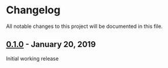 # Changelog

All notable changes to this project will be documented in this file.

## [0.1.0](https://github.com/splish/changelog/compare/b5b9c087d461599e25080b9963a53c15fd72e9e6..0.1.0) - January 20, 2019

Initial working release
